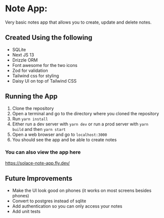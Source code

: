 # Note App:
Very basic notes app that allows you to create, update and delete notes.


## Created Using the following
* SQLite
* Next JS 13
* Drizzle ORM
* Font awesome for the two icons
* Zod for validation
* Tailwind css for styling
* Daisy UI on top of Tailwind CSS



## Running the App

1. Clone the repository
2. Open a terminal and go to the directory where you cloned the repository
3. Run `yarn install`
4. Either run a dev server with `yarn dev` or run a prod server with `yarn build` and then `yarn start`
5. Open a web browser and go to `localhost:3000`
6. You should see the app and be able to create notes


### You can also view the app here
https://solace-note-app.fly.dev/


## Future Improvements
* Make the UI look good on phones (it works on most screens besides phones)
* Convert to postgres instead of sqlite
* Add authentication so you can only access your notes
* Add unit tests